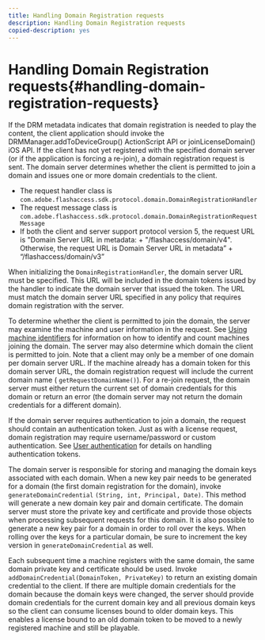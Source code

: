 ```yaml
---
title: Handling Domain Registration requests
description: Handling Domain Registration requests
copied-description: yes
---
```


# Handling Domain Registration requests{#handling-domain-registration-requests}

If the DRM metadata indicates that domain registration is needed to play the content, the client application should invoke the DRMManager.addToDeviceGroup() ActionScript API or joinLicenseDomain() iOS API. If the client has not yet registered with the specified domain server (or if the application is forcing a re-join), a domain registration request is sent. The domain server determines whether the client is permitted to join a domain and issues one or more domain credentials to the client.

* The request handler class is `com.adobe.flashaccess.sdk.protocol.domain.DomainRegistrationHandler` 
* The request message class is `com.adobe.flashaccess.sdk.protocol.domain.DomainRegistrationRequestMessage` 
* If both the client and server support protocol version 5, the request URL is "Domain Server URL in metadata: + "/flashaccess/domain/v4". Otherwise, the request URL is Domain Server URL in metadata” + “/flashaccess/domain/v3”

When initializing the `DomainRegistrationHandler`, the domain server URL must be specified. This URL will be included in the domain tokens issued by the handler to indicate the domain server that issued the token. The URL must match the domain server URL specified in any policy that requires domain registration with the server.

To determine whether the client is permitted to join the domain, the server may examine the machine and user information in the request. See [Using machine identifiers](../../aaxs-protecting-content/content-implementing-the-license-server/content-processing-aaxs-requests/content-using-machine-ids.md) for information on how to identify and count machines joining the domain. The server may also determine which domain the client is permitted to join. Note that a client may only be a member of one domain per domain server URL. If the machine already has a domain token for this domain server URL, the domain registration request will include the current domain name ( `getRequestDomainName()`). For a re-join request, the domain server must either return the current set of domain credentials for this domain or return an error (the domain server may not return the domain credentials for a different domain).

If the domain server requires authentication to join a domain, the request should contain an authentication token. Just as with a license request, domain registration may require username/password or custom authentication. See [User authentication](../../aaxs-protecting-content/content-introduction/content-usage-rules/content-authentication/content-user-authentication.md) for details on handling authentication tokens.

The domain server is responsible for storing and managing the domain keys associated with each domain. When a new key pair needs to be generated for a domain (the first domain registration for the domain), invoke `generateDomainCredential` `(String, int, Principal, Date)`. This method will generate a new domain key pair and domain certificate. The domain server must store the private key and certificate and provide those objects when processing subsequent requests for this domain. It is also possible to generate a new key pair for a domain in order to roll over the keys. When rolling over the keys for a particular domain, be sure to increment the key version in `generateDomainCredential` as well.

Each subsequent time a machine registers with the same domain, the same domain private key and certificate should be used. Invoke `addDomainCredential(DomainToken, PrivateKey)` to return an existing domain credential to the client. If there are multiple domain credentials for the domain because the domain keys were changed, the server should provide domain credentials for the current domain key and all previous domain keys so the client can consume licenses bound to older domain keys. This enables a license bound to an old domain token to be moved to a newly registered machine and still be playable. 
